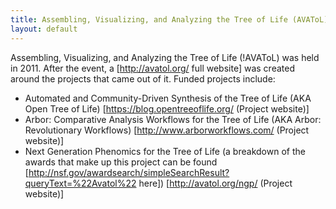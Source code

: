 ```yaml
---
title: Assembling, Visualizing, and Analyzing the Tree of Life (AVAToL)
layout: default
---
```

Assembling, Visualizing, and Analyzing the Tree of Life (!AVAToL) was held in 2011. After the event, a [http://avatol.org/ full website] was created around the projects that came out of it. Funded projects include:
 * Automated and Community-Driven Synthesis of the Tree of Life (AKA Open Tree of Life) [https://blog.opentreeoflife.org/ (Project website)]
 * Arbor: Comparative Analysis Workflows for the Tree of Life (AKA Arbor: Revolutionary Workflows) [http://www.arborworkflows.com/ (Project website)]
 * Next Generation Phenomics for the Tree of Life (a breakdown of the awards that make up this project can be found [http://nsf.gov/awardsearch/simpleSearchResult?queryText=%22Avatol%22 here]) [http://avatol.org/ngp/ (Project website)]